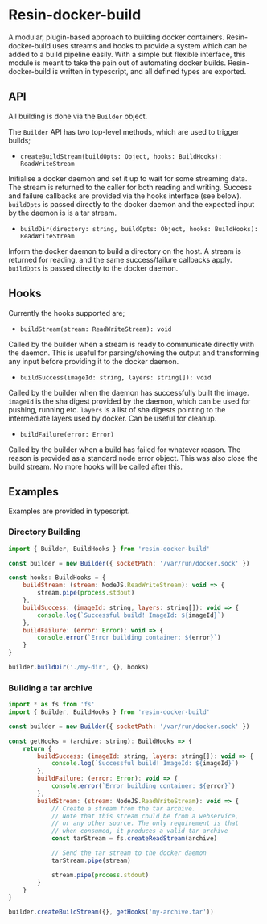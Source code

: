 # Resin-docker-build

A modular, plugin-based approach to building docker containers. Resin-docker-build uses streams and
hooks to provide a system which can be added to a build pipeline easily. With a simple but flexible
interface, this module is meant to take the pain out of automating docker builds. Resin-docker-build is
written in typescript, and all defined types are exported.

## API

All building is done via the `Builder` object.

The `Builder` API has two top-level methods, which are used to trigger builds;

* `createBuildStream(buildOpts: Object, hooks: BuildHooks): ReadWriteStream`

Initialise a docker daemon and set it up to wait for some streaming data. The stream is returned to the
caller for both reading and writing. Success and failure callbacks are provided via the hooks interface
(see below). `buildOpts` is passed directly to the docker daemon and the expected input by the daemon is
is a tar stream.

* `buildDir(directory: string, buildOpts: Object, hooks: BuildHooks): ReadWriteStream`

Inform the docker daemon to build a directory on the host. A stream is returned for reading, and
the same success/failure callbacks apply. `buildOpts` is passed directly to the docker daemon.

## Hooks

Currently the hooks supported are;

* `buildStream(stream: ReadWriteStream): void`

Called by the builder when a stream is ready to communicate directly with the daemon. This is useful
for parsing/showing the output and transforming any input before providing it to the docker daemon.

* `buildSuccess(imageId: string, layers: string[]): void`

Called by the builder when the daemon has successfully built the image. `imageId` is the sha digest provided
by the daemon, which can be used for pushing, running etc. `layers` is a list of sha digests pointing to
the intermediate layers used by docker. Can be useful for cleanup.

* `buildFailure(error: Error)`

Called by the builder when a build has failed for whatever reason. The reason is provided as a standard
node error object. This was also close the build stream. No more hooks will be called after this.

## Examples

Examples are provided in typescript.

### Directory Building

```javascript
import { Builder, BuildHooks } from 'resin-docker-build'

const builder = new Builder({ socketPath: '/var/run/docker.sock' })

const hooks: BuildHooks = {
	buildStream: (stream: NodeJS.ReadWriteStream): void => {
		stream.pipe(process.stdout)
	},
	buildSuccess: (imageId: string, layers: string[]): void => {
		console.log(`Successful build! ImageId: ${imageId}`)
	},
	buildFailure: (error: Error): void => {
		console.error(`Error building container: ${error}`)
	}
}

builder.buildDir('./my-dir', {}, hooks)
```

### Building a tar archive
```javascript
import * as fs from 'fs'
import { Builder, BuildHooks } from 'resin-docker-build'

const builder = new Builder({ socketPath: '/var/run/docker.sock' })

const getHooks = (archive: string): BuildHooks => {
	return {
		buildSuccess: (imageId: string, layers: string[]): void => {
			console.log(`Successful build! ImageId: ${imageId}`)
		},
		buildFailure: (error: Error): void => {
			console.error(`Error building container: ${error}`)
		},
		buildStream: (stream: NodeJS.ReadWriteStream): void => {
			// Create a stream from the tar archive.
			// Note that this stream could be from a webservice,
			// or any other source. The only requirement is that
			// when consumed, it produces a valid tar archive
			const tarStream = fs.createReadStream(archive)

			// Send the tar stream to the docker daemon
			tarStream.pipe(stream)

			stream.pipe(process.stdout)
		}
	}
}

builder.createBuildStream({}, getHooks('my-archive.tar'))
```
